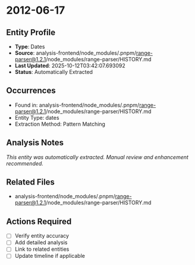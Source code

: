# 2012-06-17

## Entity Profile
- **Type**: Dates
- **Source**: analysis-frontend/node_modules/.pnpm/range-parser@1.2.1/node_modules/range-parser/HISTORY.md
- **Last Updated**: 2025-10-12T03:42:07.693092
- **Status**: Automatically Extracted

## Occurrences
- Found in: analysis-frontend/node_modules/.pnpm/range-parser@1.2.1/node_modules/range-parser/HISTORY.md
- Entity Type: dates
- Extraction Method: Pattern Matching

## Analysis Notes
*This entity was automatically extracted. Manual review and enhancement recommended.*

## Related Files
- analysis-frontend/node_modules/.pnpm/range-parser@1.2.1/node_modules/range-parser/HISTORY.md

## Actions Required
- [ ] Verify entity accuracy
- [ ] Add detailed analysis
- [ ] Link to related entities
- [ ] Update timeline if applicable
